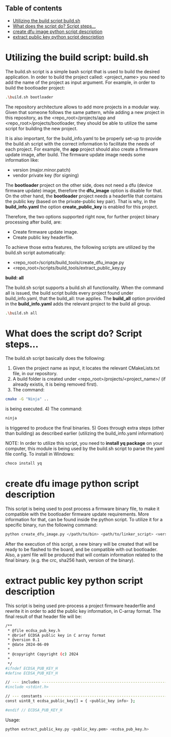## Table of contents
- [Utilizing the build script build.sh](#utilizing-the-build-script-build.sh)
- [What does the script do? Script steps...](#what-does-the-script-do-script-steps)
- [create dfu image python script description](#create-dfu-image-python-script-description)
- [extract public key python script description](#extract-public-key-python-script-description)

# Utilizing the build script: build.sh
The build.sh script is a simple bash script that is used to build the desired application.
In order to build the project called: <project_name> you need to add the name of the project as input argument.
For example, in order to build the bootloader project:

```bash
.\build.sh bootloader
```

The repository architecture allows to add more projects in a modular way. Given that someone follows the same pattern,
while adding a new project in this repository, as the <repo_root>/projects/app and <repo_root>/projects/bootloader,
they should be able to utilize the same script for building the new project.

It is also important, for the build_info.yaml to be properly set-up to provide the build.sh script with the correct information to facilitate the needs of each project.
For example, the **app** project should also create a firmware update image, after build. The firmware update image needs some information like:
- version (major.minor.patch)
- vendor private key (for signing)

The **bootloader** project on the other side, does not need a dfu (device firmware update) image, therefore the **dfu_image** option is disable for that. On the other hand, the **bootloader** project needs a headerfile that contains the public key (based on the private-public key pair). That is why, in the **build_info.yaml** the option **create_public_key** is enabled for this project.

Therefore, the two options supported right now, for further project binary processing after build, are:
- Create firmware update image.
- Create public key headerfile.

To achieve those extra features, the following scripts are utilized by the build.sh script automatically:
- <repo_root>/scripts/build_tools/create_dfu_image.py
- <repo_root>/scripts/build_tools/extract_public_key.py

**build: all**

The build.sh script supports a build.sh all functionality. When the command all is issued, the build script builds every project found under build_info.yaml, that the build_all: true applies. The **build_all** option provided in the **build_info.yaml** adds the relevant project to the build all group.

```bash
.\build.sh all
```

# What does the script do? Script steps...
The build.sh script basically does the following:
1) Given the project name as input, it locates the relevant CMakeLists.txt file, in our repository.
2) A build folder is created under <repo_root>/projects/<project_name>/ (if already existis, it is being removed first).
3) The command:
```bash
cmake -G "Ninja" ..
```
is being executed.
4) The command:
```bash
ninja
```
is triggered to produce the final binaries.
5) Goes through extra steps (other than building) as described earlier (utilizing the build_info.yaml information)

NOTE: In order to utilize this script, you need to **install yq package** on your computer, this module is being used by the build.sh script to parse the yaml file config.
To install in Windows:

```bash
choco install yq
```

# create dfu image python script description
This script is being used to post process a firmware binary file, to make it compatible with the bootloader firmware update requirements.
More information for that, can be found inside the python script.
To utilize it for a specific binary, run the following command:

```bash
python create_dfu_image.py </path/to/bin> <path/to/linker_script> <version_major> <version_minor> <patch>
```

After the execution of this script, a new binary will be created that will be ready to be flashed to the board, and be compatible with out bootloader.
Also, a yaml file will be produced that will contain information related to the final binary. (e.g. the crc, sha256 hash, version of the binary).

# extract public key python script description
This script is being used pre-process a project firmware headerfile and rewrite it in order to add the public key information, in C-array format. The final result of that header file will be:
```bash
/**
 * @file ecdsa_pub_key.h
 * @brief ECDSA public key in C array format
 * @version 0.1
 * @date 2024-06-09
 *
 * @copyright Copyright (c) 2024
 *
 */
#ifndef ECDSA_PUB_KEY_H
#define ECDSA_PUB_KEY_H

// --- includes --------------------------------------------------------------------------------------------------------
#include <stdint.h>

// --- constants -------------------------------------------------------------------------------------------------------
const uint8_t ecdsa_public_key[] = { <public_key info> };

#endif // ECDSA_PUB_KEY_H

```
Usage:
```bash
python extract_public_key.py <public_key.pem> <ecdsa_pub_key.h>
```